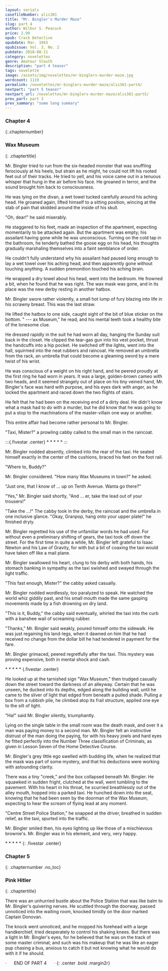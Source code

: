 ```yaml
---
layout: serials
casefileNumber: alis381
title: "Mr. Bingler's Murder Maze"
slug: part 4
author: Wilbur S. Peacock
price: 2.99
opub: Crack Detective
opubdate: Mar. 1943
opubissue: Vol. 3, No. 2
pubdate: 2018-08-11 
category: novelettes 
genre: Amateur Sleuth
description: "part 4 teaser"
tags: novelette 
image: /assets/img/novelettes/mr-binglers-murder-maze.jpg
wordcount: 1119
permalink: /novelettes/mr-binglers-murder-maze/alis381-part4/
nextpart: "part 5 teaser"
nextpart_url: /novelettes/mr-binglers-murder-maze/alis381-part5/
prev_part: part 3
prev_summary: "some long summary"
---
```


### Chapter 4
{:.chapternumber}

### Wax Museum
{: .chaptertitle}

Mr. Bingler tried to run from the six-headed monster that was snuffling ferociously at his heels, but strain as he might, he could not lift his rooted feet out of their tracks. He tried to yell, and his voice came out in a tenuous whisper that hung in the air before his face. He groaned in terror, and the sound brought him back to consciousness.

He was lying on the divan, a wet towel tucked carefully around his aching head. He groaned again, lifted himself to a sitting position, wincing at the stab of pain that skidded around the inside of his skull.

"Oh, dear!" he said miserably.

He staggered to his feet, made an inspection of the apartment, expecting momentarily to be attacked again. But the apartment was empty; his assailant having gone while he was unconscious. Turning on the cold tap in the bathroom, he tenderly bathed the goose egg on his head, his thoughts gradually marshaling themselves into a faint semblance of order.

He couldn't fully understand why his assailant had paused long enough to lay a wet towel over his aching head, and then apparently gone without touching anything. A sudden premonition touched his aching brain.

He wrapped a dry towel about his head, went into the bedroom. He frowned a bit, when he found that he was right. The wax mask was gone, and in its place was the new derby resting in another hatbox.

Mr. Bingler swore rather violently, a small hot lump of fury blazing into life in his scrawny breast. This was the last straw.

He lifted the hatbox to one side, caught sight of the bit of blue sticker on the bottom. " --- ax Museum," he read, and his mental teeth took a healthy bite of the lonesome clue.

He dressed rapidly in the suit he had worn all day, hanging the Sunday suit back in the closet. He clipped the tear-gas gun into his vest pocket, thrust the handcuffs into a hip pocket. He switched off the lights, went into the hall, squirmed into the neat rubbers and raincoat. He removed an umbrella from the rack, an umbrella that could become a gleaming sword by a mere twist of his wrist.

He was conscious of a weight on his right hand, and he peered proudly at the first ring he had worn in years. It was a large, golden-brown cameo with two heads, and it seemed strangely out of place on his tiny veined hand, Mr. Bingler's face was hard with purpose, and his eyes dark with anger, as he locked the apartment and raced down the two flights of stairs.

He felt that he had been on the receiving end of a dirty deal. He didn't know what a mask had to do with a murder, but he did know that he was going to put a stop to the machinations of the master-villain one way or another.

This entire affair had become rather personal to Mr. Bingler.

"Taxi, Mister?" a prowling cabby called to the small man in the raincoat.

:::{.fivestar .center}
\*   \*   \*   \*   \*
:::

Mr. Bingler nodded absently, climbed into the rear of the taxi. He seated himself exactly in the center of the cushions, braced his feet on the foot rail.

"Where to, Buddy?"

Mr. Bingler considered. "How many Wax Museums in town?" he asked.

"Just one, that I know of ... up on Tenth Avenue. Wanta go there?"

"Yes," Mr. Bingler said shortly, "And ... er, take the lead out of your trousers!"

"Take the ...!" The cabby took in the derby, the raincoat and the umbrella in one inclusive glance. "Okay, Granpop, hang onto your upper plate!" he finished dryly.

Mr. Bingler regretted his use of the unfamiliar words he had used. For without even a preliminary shifting of gears, the taxi took off down the street. For the first time in quite a while, Mr. Bingler left grateful to Isaac Newton and his Law of Gravity, for with but a bit of coaxing the taxi would have taken off like a mail plane.

Mr. Bingler swallowed his heart, clung to his derby with both hands, his stomach banking in sympathy as the taxi swished and swayed through the light traffic.

"This fast enough, Mister?" the cabby asked casually.

Mr. Bingler nodded wordlessly, too paralyzed to speak. He watched the world whiz giddily past, and his small mouth made the same gasping movements made by a fish drowning on dry land.

"This is it, Buddy," the cabby said eventually, whirled the taxi into the curb with a banshee wail of screaming rubber.

"Thanks," Mr. Bingler said weakly, poured himself onto the sidewalk. He was just regaining his land-legs, when it dawned on him that he had received no change from the dollar bill he had tendered in payment for the fare.

Mr. Bingler grimaced, peered regretfully after the taxi. This mystery was proving expensive, both in mental shock and cash.

\*   \*   \*   \*   \*
{.fivestar .center}

He looked up at the tarnished sign "Wax Museum," then trudged casually down the street toward the darkness of an alleyway. Certain that he was unseen, he ducked into its depths, edged along the building wall, until he came to the sliver of light that edged from beneath a pulled shade. Pulling a box from a rubbish pile, he climbed atop its frail structure, applied one eye to the silt of light.

"Ha!" said Mr. Bingler silently, triumphantly.

Lying on the single table in the small room was the death mask, and over it a man was paying money to a second man. Mr. Bingler felt an instinctive distrust of the man doing the paying, for with his heavy jowls and hard eyes he fitted perfectly into the Number Three classification of Criminals, as given in Lesson Seven of the Home Detective Course.

Mr. Bingler's grey little ego swelled with budding life, when he realized that the mask was part of some mystery, and that his deductions were working with astounding clarity.

There was a tiny "creek," and the box collapsed beneath Mr. Bingler. He squawked in sudden fright, clutched at the wall, went tumbling to the pavement. With his heart in his throat, he scurried breathlessly out of the alley mouth, hopped into a parked taxi. He hunched down into the seat, knowing that he had been seen by the doorman of the Wax Museum, expecting to hear the scream of flying lead at any moment.

"Centre Street Police Station," he snapped at the driver, breathed in sudden relief, as the taxi, spurted into the traffic.

Mr. Bingler smiled then, his eyes lighting up like those of a mischievous brownie's. Mr. Bingler was in his element, and very, very happy.

\*   \*   \*   \*   \*
{: .fivestar .center}

### Chapter 5
{: .chapternumber .no_toc}

### Pink Hitler
{: .chaptertitle}

There was an unhurried bustle about the Police Station that was like balm to Mr. Bingler's quivering nerves. He scuttled through the doorway, passed unnoticed into the waiting room, knocked timidly on the door marked Captain Donovan.

The knock went unnoticed, and he mopped his forehead with a large handkerchief, tried desperately to control his shaking knees. But there was a light in Mr. Bingler's eyes, for he believed that he was on the track of some master criminal; and such was his makeup that he was like an eager pup chasing a bus, anxious to catch it but not knowing what he would do with it if he should.

&middot;&nbsp;&nbsp;&nbsp;&nbsp;&nbsp;&nbsp;END OF PART 4&nbsp;&nbsp;&nbsp;&nbsp;&nbsp;&nbsp;&middot;
{: .center .bold .margin2r}